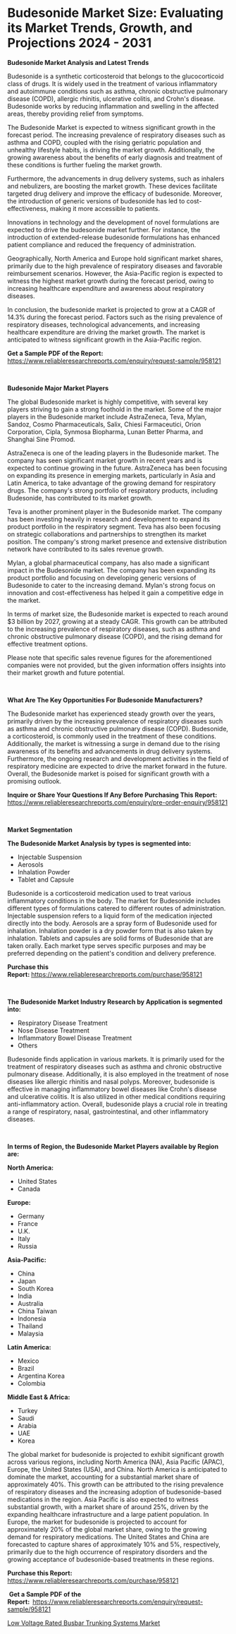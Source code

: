 <p><h1>Budesonide Market Size: Evaluating its Market Trends, Growth, and Projections 2024 - 2031</h1></p><p><strong>Budesonide Market Analysis and Latest Trends</strong></p>
<p><p>Budesonide is a synthetic corticosteroid that belongs to the glucocorticoid class of drugs. It is widely used in the treatment of various inflammatory and autoimmune conditions such as asthma, chronic obstructive pulmonary disease (COPD), allergic rhinitis, ulcerative colitis, and Crohn's disease. Budesonide works by reducing inflammation and swelling in the affected areas, thereby providing relief from symptoms.</p><p>The Budesonide Market is expected to witness significant growth in the forecast period. The increasing prevalence of respiratory diseases such as asthma and COPD, coupled with the rising geriatric population and unhealthy lifestyle habits, is driving the market growth. Additionally, the growing awareness about the benefits of early diagnosis and treatment of these conditions is further fueling the market growth.</p><p>Furthermore, the advancements in drug delivery systems, such as inhalers and nebulizers, are boosting the market growth. These devices facilitate targeted drug delivery and improve the efficacy of budesonide. Moreover, the introduction of generic versions of budesonide has led to cost-effectiveness, making it more accessible to patients.</p><p>Innovations in technology and the development of novel formulations are expected to drive the budesonide market further. For instance, the introduction of extended-release budesonide formulations has enhanced patient compliance and reduced the frequency of administration.</p><p>Geographically, North America and Europe hold significant market shares, primarily due to the high prevalence of respiratory diseases and favorable reimbursement scenarios. However, the Asia-Pacific region is expected to witness the highest market growth during the forecast period, owing to increasing healthcare expenditure and awareness about respiratory diseases.</p><p>In conclusion, the budesonide market is projected to grow at a CAGR of 14.3% during the forecast period. Factors such as the rising prevalence of respiratory diseases, technological advancements, and increasing healthcare expenditure are driving the market growth. The market is anticipated to witness significant growth in the Asia-Pacific region.</p></p>
<p><strong>Get a Sample PDF of the Report:&nbsp;</strong> <a href="https://www.reliableresearchreports.com/enquiry/request-sample/958121">https://www.reliableresearchreports.com/enquiry/request-sample/958121</a></p>
<p>&nbsp;</p>
<p><strong>Budesonide Major Market Players</strong></p>
<p><p>The global Budesonide market is highly competitive, with several key players striving to gain a strong foothold in the market. Some of the major players in the Budesonide market include AstraZeneca, Teva, Mylan, Sandoz, Cosmo Pharmaceuticals, Salix, Chiesi Farmaceutici, Orion Corporation, Cipla, Synmosa Biopharma, Lunan Better Pharma, and Shanghai Sine Promod.</p><p>AstraZeneca is one of the leading players in the Budesonide market. The company has seen significant market growth in recent years and is expected to continue growing in the future. AstraZeneca has been focusing on expanding its presence in emerging markets, particularly in Asia and Latin America, to take advantage of the growing demand for respiratory drugs. The company's strong portfolio of respiratory products, including Budesonide, has contributed to its market growth.</p><p>Teva is another prominent player in the Budesonide market. The company has been investing heavily in research and development to expand its product portfolio in the respiratory segment. Teva has also been focusing on strategic collaborations and partnerships to strengthen its market position. The company's strong market presence and extensive distribution network have contributed to its sales revenue growth.</p><p>Mylan, a global pharmaceutical company, has also made a significant impact in the Budesonide market. The company has been expanding its product portfolio and focusing on developing generic versions of Budesonide to cater to the increasing demand. Mylan's strong focus on innovation and cost-effectiveness has helped it gain a competitive edge in the market.</p><p>In terms of market size, the Budesonide market is expected to reach around $3 billion by 2027, growing at a steady CAGR. This growth can be attributed to the increasing prevalence of respiratory diseases, such as asthma and chronic obstructive pulmonary disease (COPD), and the rising demand for effective treatment options.</p><p>Please note that specific sales revenue figures for the aforementioned companies were not provided, but the given information offers insights into their market growth and future potential.</p></p>
<p>&nbsp;</p>
<p><strong>What Are The Key Opportunities For Budesonide Manufacturers?</strong></p>
<p><p>The Budesonide market has experienced steady growth over the years, primarily driven by the increasing prevalence of respiratory diseases such as asthma and chronic obstructive pulmonary disease (COPD). Budesonide, a corticosteroid, is commonly used in the treatment of these conditions. Additionally, the market is witnessing a surge in demand due to the rising awareness of its benefits and advancements in drug delivery systems. Furthermore, the ongoing research and development activities in the field of respiratory medicine are expected to drive the market forward in the future. Overall, the Budesonide market is poised for significant growth with a promising outlook.</p></p>
<p><strong>Inquire or Share Your Questions If Any Before Purchasing This Report:</strong> <a href="https://www.reliableresearchreports.com/enquiry/pre-order-enquiry/958121">https://www.reliableresearchreports.com/enquiry/pre-order-enquiry/958121</a></p>
<p>&nbsp;</p>
<p><strong>Market Segmentation</strong></p>
<p><strong>The Budesonide Market Analysis by types is segmented into:</strong></p>
<p><ul><li>Injectable Suspension</li><li>Aerosols</li><li>Inhalation Powder</li><li>Tablet and Capsule</li></ul></p>
<p><p>Budesonide is a corticosteroid medication used to treat various inflammatory conditions in the body. The market for Budesonide includes different types of formulations catered to different routes of administration. Injectable suspension refers to a liquid form of the medication injected directly into the body. Aerosols are a spray form of Budesonide used for inhalation. Inhalation powder is a dry powder form that is also taken by inhalation. Tablets and capsules are solid forms of Budesonide that are taken orally. Each market type serves specific purposes and may be preferred depending on the patient's condition and delivery preference.</p></p>
<p><strong>Purchase this Report:&nbsp;</strong><a href="https://www.reliableresearchreports.com/purchase/958121">https://www.reliableresearchreports.com/purchase/958121</a></p>
<p>&nbsp;</p>
<p><strong>The Budesonide Market Industry Research by Application is segmented into:</strong></p>
<p><ul><li>Respiratory Disease Treatment</li><li>Nose Disease Treatment</li><li>Inflammatory Bowel Disease Treatment</li><li>Others</li></ul></p>
<p><p>Budesonide finds application in various markets. It is primarily used for the treatment of respiratory diseases such as asthma and chronic obstructive pulmonary disease. Additionally, it is also employed in the treatment of nose diseases like allergic rhinitis and nasal polyps. Moreover, budesonide is effective in managing inflammatory bowel diseases like Crohn's disease and ulcerative colitis. It is also utilized in other medical conditions requiring anti-inflammatory action. Overall, budesonide plays a crucial role in treating a range of respiratory, nasal, gastrointestinal, and other inflammatory diseases.</p></p>
<p>&nbsp;</p>
<p><strong>In terms of Region, the Budesonide Market Players available by Region are:</strong></p>
<p>
    <p> <strong> North America: </strong>
        <ul>
            <li>United States</li>
            <li>Canada</li>
        </ul>
        </p> 
    <p> <strong> Europe: </strong>
        <ul>
            <li>Germany</li>
            <li>France</li>
            <li>U.K.</li>
            <li>Italy</li>
            <li>Russia</li>
        </ul>
        </p> 
    <p> <strong> Asia-Pacific: </strong>
        <ul>
            <li>China</li>
            <li>Japan</li>
            <li>South Korea</li>
            <li>India</li>
            <li>Australia</li>
            <li>China Taiwan</li>
            <li>Indonesia</li>
            <li>Thailand</li>
            <li>Malaysia</li>
        </ul>
        </p> 
    <p> <strong> Latin America: </strong>
        <ul>
            <li>Mexico</li>
            <li>Brazil</li>
            <li>Argentina Korea</li>
            <li>Colombia</li>
        </ul>
        </p> 
    <p> <strong> Middle East & Africa: </strong>
        <ul>
            <li>Turkey</li>
            <li>Saudi</li>
            <li>Arabia</li>
            <li>UAE</li>
            <li>Korea</li>
        </ul>
    </p>
    </p>
<p><p>The global market for budesonide is projected to exhibit significant growth across various regions, including North America (NA), Asia Pacific (APAC), Europe, the United States (USA), and China. North America is anticipated to dominate the market, accounting for a substantial market share of approximately 40%. This growth can be attributed to the rising prevalence of respiratory diseases and the increasing adoption of budesonide-based medications in the region. Asia Pacific is also expected to witness substantial growth, with a market share of around 25%, driven by the expanding healthcare infrastructure and a large patient population. In Europe, the market for budesonide is projected to account for approximately 20% of the global market share, owing to the growing demand for respiratory medications. The United States and China are forecasted to capture shares of approximately 10% and 5%, respectively, primarily due to the high occurrence of respiratory disorders and the growing acceptance of budesonide-based treatments in these regions.</p></p>
<p><strong>Purchase this Report: </strong><a href="https://www.reliableresearchreports.com/purchase/958121">https://www.reliableresearchreports.com/purchase/958121</a></p>
<p>&nbsp;<strong>Get a Sample PDF of the Report:&nbsp;&nbsp;</strong><a href="https://www.reliableresearchreports.com/enquiry/request-sample/958121">https://www.reliableresearchreports.com/enquiry/request-sample/958121</a></p>
<p><strong></strong></p>
<p><p><a href="https://medium.com/@jonathanalvarez976/low-voltage-rated-busbar-trunking-systems-market-competitive-analysis-market-trends-and-forecast-54703e4f44c7">Low Voltage Rated Busbar Trunking Systems Market</a></p></p>